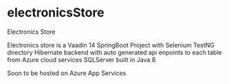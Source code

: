 # electronicsStore
Electronics Store

Electronics store is a Vaadin 14 SpringBoot Project with Selenium TestNG directory Hibernate backend with auto generated api enpoints to each 
table from Azure cloud services SQLServer built in Java 8

Soon to be hosted on Azure App Services

